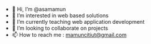 - 👋 Hi, I’m @asamamun
- 👀 I’m interested in web based solutions
- 🌱 I’m currently teaching web application development
- 💞️ I’m looking to collaborate on projects
- 📫 How to reach me : mamuncitiut@gmail.com

<!---
asamamun/asamamun is a ✨ special ✨ repository because its `README.md` (this file) appears on your GitHub profile.
You can click the Preview link to take a look at your changes.
--->

